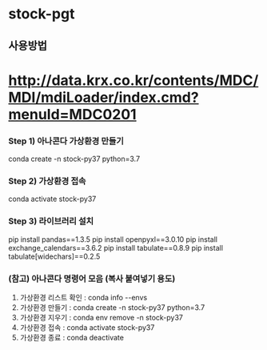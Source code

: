 # stock-pgt

## 사용방법

# http://data.krx.co.kr/contents/MDC/MDI/mdiLoader/index.cmd?menuId=MDC0201

### Step 1) 아나콘다 가상환경 만들기

conda create -n stock-py37 python=3.7

### Step 2) 가상환경 접속

conda activate stock-py37


### Step 3) 라이브러리 설치

pip install pandas==1.3.5
pip install openpyxl==3.0.10
pip install exchange_calendars==3.6.2
pip install tabulate==0.8.9
pip install tabulate[widechars]==0.2.5

### (참고) 아나콘다 명령어 모음 (복사 붙여넣기 용도)

1. 가상환경 리스트 확인 : conda info --envs
2. 가상환경 만들기     : conda create -n stock-py37 python=3.7
3. 가상환경 지우기     : conda env remove -n stock-py37
4. 가상환경 접속      : conda activate stock-py37
5. 가상환경 종료      : conda deactivate